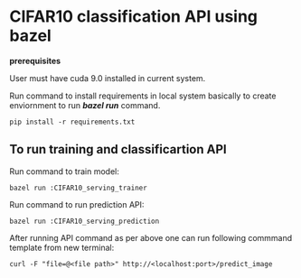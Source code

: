 # CIFAR10 classification API using bazel

**prerequisites**

User must have cuda 9.0 installed in current system.

Run command to install requirements in local system basically to  create enviornment to run ***bazel run*** command.
```
pip install -r requirements.txt
```

## To run training and classificartion API

Run command to train model:
```
bazel run :CIFAR10_serving_trainer
```

Run command to run prediction API:
```
bazel run :CIFAR10_serving_prediction
```

After running API command as per above one can run following commmand template from new terminal:
```
curl -F "file=@<file path>" http://<localhost:port>/predict_image
```
